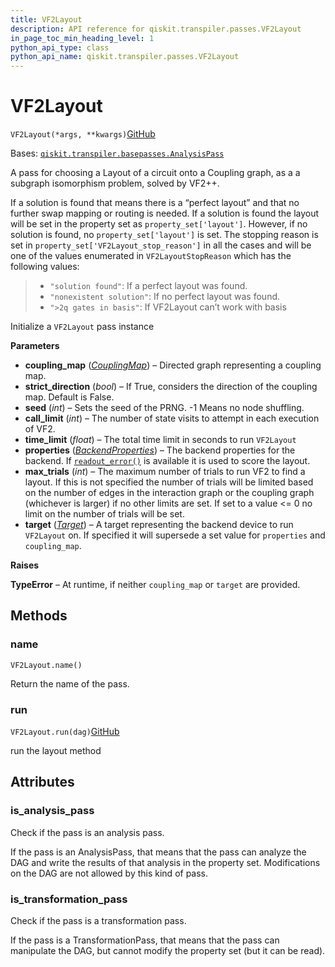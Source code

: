 ```yaml
---
title: VF2Layout
description: API reference for qiskit.transpiler.passes.VF2Layout
in_page_toc_min_heading_level: 1
python_api_type: class
python_api_name: qiskit.transpiler.passes.VF2Layout
---
```


# VF2Layout

<span id="qiskit.transpiler.passes.VF2Layout" />

`VF2Layout(*args, **kwargs)`[GitHub](https://github.com/qiskit/qiskit/tree/stable/0.39/qiskit/transpiler/passes/layout/vf2_layout.py "view source code")

Bases: [`qiskit.transpiler.basepasses.AnalysisPass`](qiskit.transpiler.AnalysisPass "qiskit.transpiler.basepasses.AnalysisPass")

A pass for choosing a Layout of a circuit onto a Coupling graph, as a a subgraph isomorphism problem, solved by VF2++.

If a solution is found that means there is a “perfect layout” and that no further swap mapping or routing is needed. If a solution is found the layout will be set in the property set as `property_set['layout']`. However, if no solution is found, no `property_set['layout']` is set. The stopping reason is set in `property_set['VF2Layout_stop_reason']` in all the cases and will be one of the values enumerated in `VF2LayoutStopReason` which has the following values:

> *   `"solution found"`: If a perfect layout was found.
> *   `"nonexistent solution"`: If no perfect layout was found.
> *   `">2q gates in basis"`: If VF2Layout can’t work with basis

Initialize a `VF2Layout` pass instance

**Parameters**

*   **coupling\_map** ([*CouplingMap*](qiskit.transpiler.CouplingMap "qiskit.transpiler.CouplingMap")) – Directed graph representing a coupling map.
*   **strict\_direction** (*bool*) – If True, considers the direction of the coupling map. Default is False.
*   **seed** (*int*) – Sets the seed of the PRNG. -1 Means no node shuffling.
*   **call\_limit** (*int*) – The number of state visits to attempt in each execution of VF2.
*   **time\_limit** (*float*) – The total time limit in seconds to run `VF2Layout`
*   **properties** ([*BackendProperties*](qiskit.providers.models.BackendProperties "qiskit.providers.models.BackendProperties")) – The backend properties for the backend. If [`readout_error()`](qiskit.providers.models.BackendProperties#readout_error "qiskit.providers.models.BackendProperties.readout_error") is available it is used to score the layout.
*   **max\_trials** (*int*) – The maximum number of trials to run VF2 to find a layout. If this is not specified the number of trials will be limited based on the number of edges in the interaction graph or the coupling graph (whichever is larger) if no other limits are set. If set to a value \<= 0 no limit on the number of trials will be set.
*   **target** ([*Target*](qiskit.transpiler.Target "qiskit.transpiler.Target")) – A target representing the backend device to run `VF2Layout` on. If specified it will supersede a set value for `properties` and `coupling_map`.

**Raises**

**TypeError** – At runtime, if neither `coupling_map` or `target` are provided.

## Methods

### name

<span id="qiskit.transpiler.passes.VF2Layout.name" />

`VF2Layout.name()`

Return the name of the pass.

### run

<span id="qiskit.transpiler.passes.VF2Layout.run" />

`VF2Layout.run(dag)`[GitHub](https://github.com/qiskit/qiskit/tree/stable/0.39/qiskit/transpiler/passes/layout/vf2_layout.py "view source code")

run the layout method

## Attributes

<span id="qiskit.transpiler.passes.VF2Layout.is_analysis_pass" />

### is\_analysis\_pass

Check if the pass is an analysis pass.

If the pass is an AnalysisPass, that means that the pass can analyze the DAG and write the results of that analysis in the property set. Modifications on the DAG are not allowed by this kind of pass.

<span id="qiskit.transpiler.passes.VF2Layout.is_transformation_pass" />

### is\_transformation\_pass

Check if the pass is a transformation pass.

If the pass is a TransformationPass, that means that the pass can manipulate the DAG, but cannot modify the property set (but it can be read).

